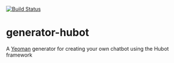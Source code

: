 [![Build Status](https://travis-ci.org/hubotio/generator-hubot.svg?branch=master)](https://travis-ci.org/hubotio/generator-hubot)

# generator-hubot

A [Yeoman](http://yeoman.io) generator for creating your own chatbot using the Hubot framework
